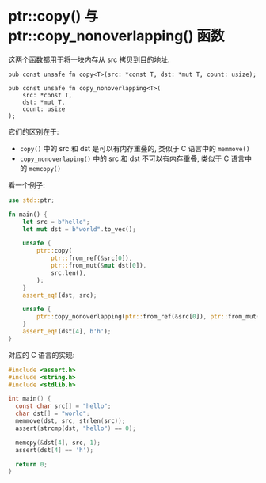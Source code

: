 # ptr::copy() 与 ptr::copy_nonoverlapping() 函数

这两个函数都用于将一块内存从 src 拷贝到目的地址.

```rust, not_run
pub const unsafe fn copy<T>(src: *const T, dst: *mut T, count: usize);

pub const unsafe fn copy_nonoverlapping<T>(
    src: *const T,
    dst: *mut T,
    count: usize
);
```

它们的区别在于:

- `copy()` 中的 src 和 dst 是可以有内存重叠的, 类似于 C 语言中的 `memmove()`
- `copy_nonoverlaping()` 中的 src 和 dst 不可以有内存重叠, 类似于 C 语言中的 `memcopy()`

看一个例子:

```rust
use std::ptr;

fn main() {
    let src = b"hello";
    let mut dst = b"world".to_vec();

    unsafe {
        ptr::copy(
            ptr::from_ref(&src[0]),
            ptr::from_mut(&mut dst[0]),
            src.len(),
        );
    }
    assert_eq!(dst, src);

    unsafe {
        ptr::copy_nonoverlapping(ptr::from_ref(&src[0]), ptr::from_mut(&mut dst[4]), 1);
    }
    assert_eq!(dst[4], b'h');
}
```

对应的 C 语言的实现:

```C
#include <assert.h>
#include <string.h>
#include <stdlib.h>

int main() {
  const char src[] = "hello";
  char dst[] = "world";
  memmove(dst, src, strlen(src));
  assert(strcmp(dst, "hello") == 0);

  memcpy(&dst[4], src, 1);
  assert(dst[4] == 'h');

  return 0;
}
```